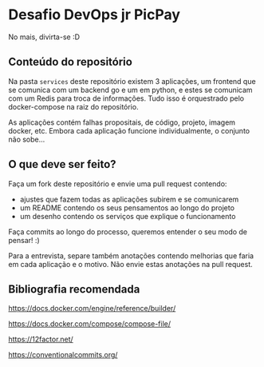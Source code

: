 # Desafio DevOps jr PicPay

No mais, divirta-se :D

## Conteúdo do repositório
Na pasta `services` deste repositório existem 3 aplicações, um frontend que se comunica com um backend go e um em python, e estes se comunicam com um Redis para troca de informações. Tudo isso é orquestrado pelo docker-compose na raiz do repositório.

As aplicações contém falhas propositais, de código, projeto, imagem docker, etc. Embora cada aplicação funcione individualmente, o conjunto não sobe...

## O que deve ser feito?

Faça um fork deste repositório e envie uma pull request contendo:
- ajustes que fazem todas as aplicações subirem e se comunicarem
- um README contendo os seus pensamentos ao longo do projeto
- um desenho contendo os serviços que explique o funcionamento

Faça commits ao longo do processo, queremos entender o seu modo de pensar! :)

Para a entrevista, separe também anotações contendo melhorias que faria em cada aplicação e o motivo. Não envie estas anotações na pull request.

## Bibliografia recomendada
https://docs.docker.com/engine/reference/builder/

https://docs.docker.com/compose/compose-file/

https://12factor.net/

https://conventionalcommits.org/
